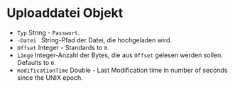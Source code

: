 # Uploaddatei Objekt

* `Typ` String - `Passwort`.
* `-Datei ` String-Pfad der Datei, die hochgeladen wird.
* ` Offset ` Integer - Standards to ` 0 `.
* ` Länge ` Integer-Anzahl der Bytes, die aus ` Offset ` gelesen werden sollen. Defaults to ` 0 `.
* `modificationTime` Double - Last Modification time in number of seconds since the UNIX epoch.